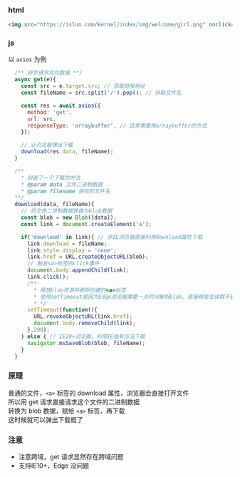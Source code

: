 ### html

```html
<img src="https://isluo.com/kernel/index/img/welcome/girl.png" onclick="get(event)" />
```

### js

以 `axios` 为例

```js
  /** 异步请求文件数据 **/
  async get(e){
    const src = e.target.src; // 获取链接地址
    const fileName = src.split('/').pop(); // 获取文件名

    const res = await axios({
      method: 'get',
      url: src,
      responseType: 'arraybuffer', // 这里需要用arraybuffer的方式
    });

    // 让浏览器弹出下载
    download(res.data, fileName);
  }

  /**
    * 封装了一个下载的方法
    * @param data 文件二进制数据
    * @param filename 保存的文件名
  **/
  download(data, fileName){
    // 将文件二进制数据转换为blob数据
    const blob = new Blob([data]);
    const link = document.createElement('a');

    if('download' in link){ // 非IE浏览器直接利用download属性下载
      link.download = fileName;
      link.style.display = 'none';
      link.href = URL.createObjectURL(blob);
      // 触发<a>标签的click事件
      document.body.appendChild(link);
      link.click();
      /**
        * 释放blob资源并删除创建的<a>标签
        * 使用setTimeout是因为Edge浏览器需要一点时间解析blob，直接释放会读取不到
        * */
      setTimeout(function(){
        URL.revokeObjectURL(link.href);
        document.body.removeChild(link);
      },200);
    } else { // IE10+浏览器，利用IE独有方法下载
      navigator.msSaveBlob(blob, fileName);
    }
  }
```

### 原理

 普通的文件，`<a>` 标签的 download 属性，浏览器会直接打开文件<br/>
 所以用 get 请求直接请求这个文件的二进制数据<br/>
 转换为 blob 数据，赋给 `<a>` 标签，再下载<br/>
 这时候就可以弹出下载框了

### 注意

- 注意跨域，get 请求显然存在跨域问题
- 支持IE10+，Edge 没问题
